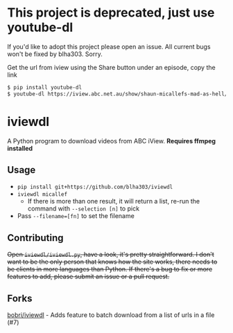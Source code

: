 This project is deprecated, just use youtube-dl
===================

If you'd like to adopt this project please open an issue. All current bugs won't be fixed by blha303. Sorry.

Get the url from iview using the Share button under an episode, copy the link
```bash
$ pip install youtube-dl 
$ youtube-dl https://iview.abc.net.au/show/shaun-micallefs-mad-as-hell/series/9/video/LE1814V001S00
```

iviewdl
=======

A Python program to download videos from ABC iView. **Requires ffmpeg installed**

Usage
-----

* `pip install git+https://github.com/blha303/iviewdl`
* `iviewdl micallef`
  * If there is more than one result, it will return a list, re-run the command with `--selection [n]` to pick
* Pass `--filename=[fn]` to set the filename

Contributing
------------

~~Open `iviewdl/iviewdl.py`, have a look, it's pretty straightforward. I don't want to be the only person that knows how the site works, there needs to be clients in more languages than Python. If there's a bug to fix or more features to add, please submit an issue or a pull request.~~

Forks
-----

[bobri/iviewdl](https://github.com/bobri/iviewdl) - Adds feature to batch download from a list of urls in a file (#7)
